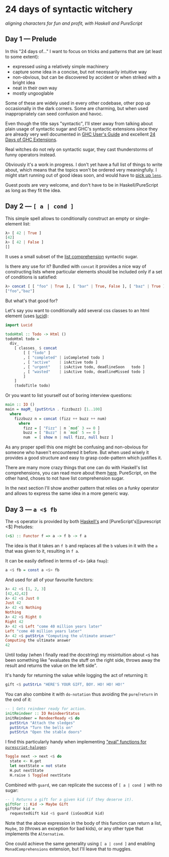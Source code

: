 # 24 days of syntactic witchery
*aligning characters for fun and profit, with Haskell and PureScript*

## Day 1 — Prelude
In this "24 days of…" I want to focus on tricks and patterns that are (at least to some extent):

- expressed using a relatively simple machinery
- capture some idea in a concise, but not necessarily intuitive way
- non-obvious, but can be discovered by accident or when striked with a bright idea
- neat in their own way
- mostly ungooglable

Some of these are widely used in every other codebase, other pop up occasionally in the dark corners. Some are charming, but when used inappropriately can seed confusion and havoc.

Even though the title says "syntactic", I'll steer away from talking about plain usage of syntactic sugar and GHC's syntactic extensions since they are already very well documented in [GHC User's Guide][ghc-syntactic-extensions] and excellent [24 Days of GHC Extensions][24-days-of-ghc-extensions].

Real witches do not rely on syntactic sugar, they cast thunderstorms of funny operators instead.

[ghc-syntactic-extensions]: http://downloads.haskell.org/~ghc/latest/docs/html/users_guide/glasgow_exts.html#syntactic-extensions

[24-days-of-ghc-extensions]: https://ocharles.org.uk/blog/pages/2014-12-01-24-days-of-ghc-extensions.html

Obviously it's a work in progress. I don't yet have a full list of things to write about, which means that the topics won't be ordered very meaningfully. I might start running out of good ideas soon, and would have to [pick up `lens`](https://ro-che.info/ccc/23).

Guest posts are very welcome, and don't have to be in Haskell/PureScript as long as they fit the idea.

## Day 2 — `[ a | cond ]`

This simple spell allows to conditionally construct an empty or single-element list:

```haskell
λ> [ 42 | True ]
[42]
λ> [ 42 | False ]
[]
```

It uses a small subset of the [list comprehension] syntactic sugar.

[list comprehension]: https://wiki.haskell.org/List_comprehension

Is there any use for it? Bundled with `concat` it provides a nice way of constructing
lists where particular elements should be included only if a set of conditions is satisfied:

```haskell
λ> concat [ [ "foo" | True ], [ "bar" | True, False ], [ "baz" | True ] ]
["foo","baz"]
```

But what's that good for?

Let's say you want to conditionally add several css classes to an html element (uses [lucid]):

[lucid]: https://github.com/chrisdone/lucid

```haskell
import Lucid

todoHtml :: Todo -> Html ()
todoHtml todo =
  div_
    [ classes_ $ concat
        [ [ "todo" ]
        , [ "completed" | isCompleted todo ]
        , [ "active"    | isActive todo ]
        , [ "urgent"    | isActive todo, deadlineSoon   todo ]
        , [ "wasted"    | isActive todo, deadlineMissed todo ]
        ]
    ]
    (todoTitle todo)
```

Or you want to list yourself out of boring interview questions:

```haskell
main :: IO ()
main = mapM_ (putStrLn . fizzbuzz) [1..100]
  where
    fizzbuzz n = concat (fizz ++ buzz ++ num)
      where
        fizz = [ "Fizz" | n `mod` 3 == 0 ]
        buzz = [ "Buzz" | n `mod` 5 == 0 ]
        num  = [ show n | null fizz, null buzz ]
```

As any proper spell this one might be confusing and non-obvious for someone who haven't encountered it before. But when used wisely it provides a good structure and easy to grasp code-pattern which justifies it.

There are many more crazy things that one can do with Haskell's list comprehensions, you can read more about them [here](https://ocharles.org.uk/blog/guest-posts/2014-12-07-list-comprehensions.html). PureScript, on the other hand, choses to not have list comprehension sugar.

In the next section I'll show another pattern that relies on a funky operator and allows to express the same idea in a more generic way.

## Day 3 — `a <$ fb`

The `<$` operator is provided by both [Haskell's][haskell <$] and [PureScript's][purescript <$] Preludes:

[haskell <$]: https://hackage.haskell.org/package/base-4.10.0.0/docs/Prelude.html#v:-60--36-
[purescript <$]: https://pursuit.purescript.org/packages/purescript-prelude/3.1.0/docs/Data.Functor#v:(%3C$)

```haskell
(<$) :: Functor f => a -> f b -> f a
```

The idea is that it takes an `f b` and replaces all the `b` values in it with the `a` that was given to it, resulting in `f a`.

It can be easily defined in terms of `<$>` (aka `fmap`):

```haskell
a <$ fb = const a <$> fb
```

And used for all of your favourite functors:

```haskell
λ> 42 <$ [1, 2, 3]
[42,42,42]
λ> 42 <$ Just 0
Just 42
λ> 42 <$ Nothing
Nothing
λ> 42 <$ Right 0
Right 42
λ> 42 <$ Left "come 40 million years later"
Left "come 40 million years later"
λ> 42 <$ putStrLn "Computing the ultimate answer"
Computing the ultimate answer
42
```

Until today (when I finally read the docstring) my misintuition about `<$` has been something like "evaluates the stuff on the right side, throws away the result and returns the value on the left side".

It's handy for returning the value while logging the act of returning it:

```haskell
gift <$ putStrLn "HERE'S YOUR GIFT, BOY. HO! HO! HO!"
```

You can also combine it with `do-notation` thus avoiding the `pure`/`return` in the ond of it:

```haskell
-- | Gets reindeer ready for action.
initReindeer :: IO ReindeerStatus
initReindeer = RendeerReady <$ do
  putStrLn "Attach the sledges"
  putStrLn "Turn the bells on"
  putStrLn "Open the stable doors"
```

I find this particularly handy when implementing ["eval" functions for `purescript-halogen`][halogen-eval]:

[halogen-eval]: https://github.com/slamdata/purescript-halogen/blob/master/docs/2%20-%20Defining%20a%20component.md#evaluating-actions

```haskell
Toggle next -> next <$ do
  state <- H.get
  let nextState = not state
  H.put nextState
  H.raise $ Toggled nextState
```

Combined with `guard`, we can replicate the success of `[ a | cond ]` with no sugar:

```haskell
-- | Returns a gift for a given kid (if they deserve it).
giftFor :: Kid -> Maybe Gift
giftFor kid =
  requestedGift kid <$ guard (isGoodKid kid)
```

Note that the above expression in the body of this function can return a list, `Maybe`, `IO` (throws an exception for bad kids), or any other type that implements the `Alternative`.

One could achieve the same generality using `[ a | cond ]` and enabling `MonadComprehensions` extension, but I'll leave that to muggles.
